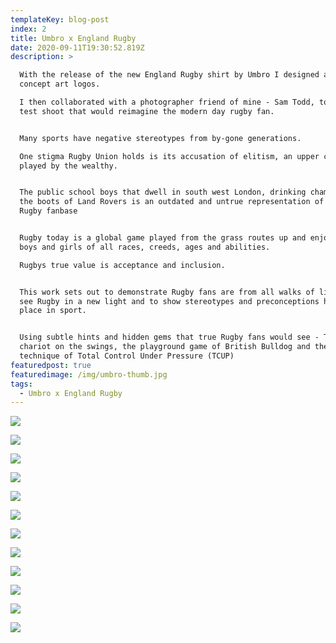```yaml
---
templateKey: blog-post
index: 2
title: Umbro x England Rugby
date: 2020-09-11T19:30:52.819Z
description: >

  With the release of the new England Rugby shirt by Umbro I designed a set of
  concept art logos.

  I then collaborated with a photographer friend of mine - Sam Todd, to create a
  test shoot that would reimagine the modern day rugby fan.


  Many sports have negative stereotypes from by-gone generations.

  One stigma Rugby Union holds is its accusation of elitism, an upper class game
  played by the wealthy.


  The public school boys that dwell in south west London, drinking champers from
  the boots of Land Rovers is an outdated and untrue representation of todays
  Rugby fanbase


  Rugby today is a global game played from the grass routes up and enjoyed by
  boys and girls of all races, creeds, ages and abilities.

  Rugbys true value is acceptance and inclusion.


  This work sets out to demonstrate Rugby fans are from all walks of life, to
  see Rugby in a new light and to show stereotypes and preconceptions have no
  place in sport.


  Using subtle hints and hidden gems that true Rugby fans would see - The sweet
  chariot on the swings, the playground game of British Bulldog and the coaching
  technique of Total Control Under Pressure (TCUP)
featuredpost: true
featuredimage: /img/umbro-thumb.jpg
tags:
  - Umbro x England Rugby
---
```

![](/img/wide-logo.jpg)

![](/img/eng-train.jpg)

![](/img/umbro-finals.013.jpeg)

![](/img/umbro-finals.005.jpeg)

![](/img/umbro-finals.006.jpeg)

![](/img/umbro-finals.007.jpeg)

![](/img/umbro-finals.008.jpeg)

![](/img/umbro-finals.009.jpeg)

![](/img/umbro-finals.015.jpeg)

![](/img/umbro-finals.012.jpeg)

![](/img/umbro-finals.016.jpeg)

![](/img/umbro-finals.017.jpeg)
